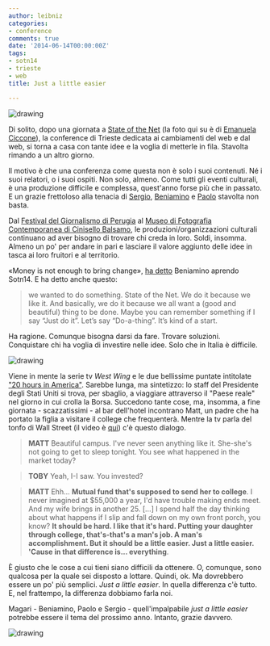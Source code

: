 ```yaml
---
author: leibniz
categories:
- conference
comments: true
date: '2014-06-14T00:00:00Z'
tags:
- sotn14
- trieste
- web
title: Just a little easier

---
```

![drawing](http://scontent-a.cdninstagram.com/hphotos-xpa1/t51.2885-15/10467806_1423072234644328_592922709_n.jpg)


Di solito, dopo una giornata a [State of the Net](http://sotn.it) (la foto qui su è di [Emanuela Ciccone](http://instagram.com/emaposh)), la conference di Trieste dedicata ai cambiamenti del web e dal web, si torna a casa con tante idee e la voglia di metterle in fila. Stavolta rimando a un altro giorno.

Il motivo è che una conferenza come questa non è solo i suoi contenuti. Né i suoi relatori, o i suoi ospiti. Non solo, almeno. Come tutti gli eventi culturali, è una produzione difficile e complessa, quest'anno forse più che in passato. E un grazie frettoloso alla tenacia di [Sergio](http://www.sergiomaistrello.it/), [Beniamino](http://sotn.it/founders/pagliaro/) e [Paolo](http://val.demar.in/) stavolta non basta.

Dal [Festival del Giornalismo di Perugia](http://www.festivaldelgiornalismo.com/) al [Museo di Fotografia Contemporanea di Cinisello Balsamo](http://www.mufoco.org/), le produzioni/organizzazioni culturali continuano ad aver bisogno di trovare chi creda in loro. Soldi, insomma. Almeno un po' per andare in pari e lasciare il valore aggiunto delle idee in tasca ai loro fruitori e al territorio. 

«Money is not enough to bring change», [ha detto](http://www.coseinfila.it/2014/06/13/state-of-the-net-speech-do-a-thing/) Beniamino aprendo Sotn14. E ha detto anche questo:

>we wanted to do something. State of the Net. We do it because we like it. And basically, we do it because we all want a (good and beautiful) thing to be done. Maybe you can remember something if I say “Just do it”. Let’s say “Do-a-thing”. It’s kind of a start.

Ha ragione. Comunque bisogna darsi da fare. Trovare soluzioni. Conquistare chi ha voglia di investire nelle idee. Solo che in Italia è difficile. 

![drawing](http://leibniz.me/images/vault/easier.png)

Viene in mente la serie tv _West Wing_ e le due bellissime puntate intitolate ["20 hours in America"](http://goo.gl/cLUAMe). Sarebbe lunga, ma sintetizzo: lo staff del Presidente degli Stati Uniti si trova, per sbaglio, a viaggiare attraverso il "Paese reale" nel giorno in cui crolla la Borsa. Succedono tante cose, ma, insomma, a fine giornata - scazzatissimi - al bar dell'hotel incontrano Matt, un padre che ha portato la figlia a visitare il college che frequenterà. Mentre la tv parla del tonfo di Wall Street (il video è [qui](http://youtu.be/fJRcDHKrSqw)) c'è questo dialogo.

>**MATT** Beautiful campus. I've never seen anything like it. She-she's not going to get to sleep tonight. You see what happened in the market today? 

>**TOBY** Yeah, I-I saw. You invested?

>**MATT** Ehh... **Mutual fund that's supposed to send her to college**. I never imagined at $55,000 a year, I'd have trouble making ends meet. And my wife brings in another 25. [...] I spend half the day thinking about what happens if I slip and fall down on my own front porch, you know? **It should be hard. I like that it's hard. Putting your daughter through college, that's-that's a man's job. A man's accomplishment. But it should be a little easier. Just a little easier. 'Cause in that difference is... everything**. 

È giusto che le cose a cui tieni siano difficili da ottenere. O, comunque, sono qualcosa per la quale sei disposto a lottare. Quindi, ok. Ma dovrebbero essere un po' più semplici. _Just a little easier_. In quella differenza c'è tutto. E, nel frattempo, la differenza dobbiamo farla noi. 

Magari - Beniamino, Paolo e Sergio - quell'impalpabile _just a little easier_ potrebbe essere il tema del prossimo anno. Intanto, grazie davvero.

![drawing](http://leibniz.me/images/vault/sotn14.png)